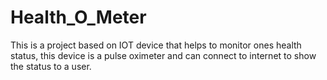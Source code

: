# Health_O_Meter
This is a project based on IOT device that helps to monitor ones health status, this device is a pulse oximeter and can connect to internet to show the status to a user.
